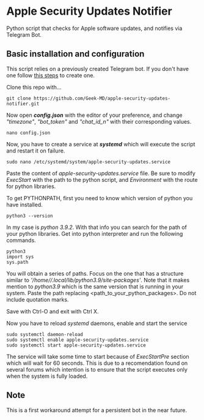# Apple Security Updates Notifier

Python script that checks for Apple software updates, and notifies via Telegram Bot.

## Basic installation and configuration

This script relies on a previously created Telegram bot. If you don't have one follow [this steps](https://www.alphr.com/telegram-create-bot/) to create one.

Clone this repo with...
  
```
git clone https://github.com/Geek-MD/apple-security-updates-notifier.git
```

Now open ***config.json*** with the editor of your preference, and change *"timezone"*, *"bot_token"* and *"chat_id_n"* with their corresponding values.

```
nano config.json
```

Now, you have to create a service at ***systemd*** which will execute the script and restart it on failure.

```
sudo nano /etc/systemd/system/apple-security-updates.service
```

Paste the content of *apple-security-updates.service* file. Be sure to modify *ExecStart* with the path to the python script, and *Environment* with the route for python libraries.

To get PYTHONPATH, first you need to know which version of python you have installed.

```
python3 --version
```

In my case is *python 3.9.2*. With that info you can search for the path of your python libraries. Get into python interpreter and run the following commands.

```
python3
import sys
sys.path
```

You will obtain a series of paths. Focus on the one that has a structure similar to *'/home/<user>/.local/lib/python3.9/site-packages'*. Note that it makes mention to *python3.9* which is the same version that is running in your system. Paste the path replacing <path_to_your_python_packages>. Do not include quotation marks.

Save with Ctrl-O and exit with Ctrl X.

Now you have to reload *systemd* daemons, enable and start the service

```
sudo systemctl daemon-reload
sudo systemctl enable apple-security-updates.service
sudo systemctl start apple-security-updates.service
```

The service will take some time to start because of *ExecStartPre* section which will wait for 60 seconds. This is due to a recomendation found on several forums which intention is to ensure that the script executes only when the system is fully loaded.

## Note

This is a first workaround attempt for a persistent bot in the near future.
